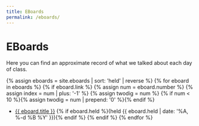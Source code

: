 ```yaml
---
title: EBoards
permalink: /eboards/
---
```

# EBoards
Here you can find an approximate record of what we talked about each day of class.

{% assign eboards = site.eboards | sort: 'held' | reverse %}
{% for eboard in eboards %}
  {% if eboard.link %}
    {% assign num = eboard.number %}
    {% assign index = num | plus: '-1' %}
    {% assign twodig = num %}
    {% if num < 10 %}{% assign twodig = num | prepend: '0' %}{% endif %}
* <a href="{{ site.baseurl }}{{ eboard.id }}">{{ eboard.title }}</a> 
    {% if eboard.held %}(held {{ eboard.held | date: '%A, %-d %B %Y' }}){% endif %}
  {% endif %}
{% endfor %}
